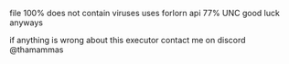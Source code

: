 file 100% does not contain viruses
uses forlorn api 77% UNC
good luck anyways

if anything is wrong about this executor contact me on discord @thamammas
